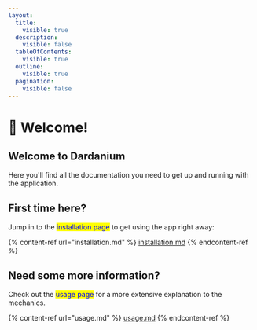 ```yaml
---
layout:
  title:
    visible: true
  description:
    visible: false
  tableOfContents:
    visible: true
  outline:
    visible: true
  pagination:
    visible: false
---
```


# 👋 Welcome!

## Welcome to Dardanium

Here you'll find all the documentation you need to get up and running with the application.

## First time here?

Jump in to the <mark style="color:blue;">installation page</mark> to get using the app right away:

{% content-ref url="installation.md" %}
[installation.md](installation.md)
{% endcontent-ref %}

## Need some more information?

Check out the <mark style="color:blue;">usage page</mark> for a more extensive explanation to the mechanics.

{% content-ref url="usage.md" %}
[usage.md](usage.md)
{% endcontent-ref %}
